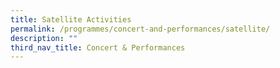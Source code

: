 ```yaml
---
title: Satellite Activities
permalink: /programmes/concert-and-performances/satellite/
description: ""
third_nav_title: Concert & Performances
---
```

